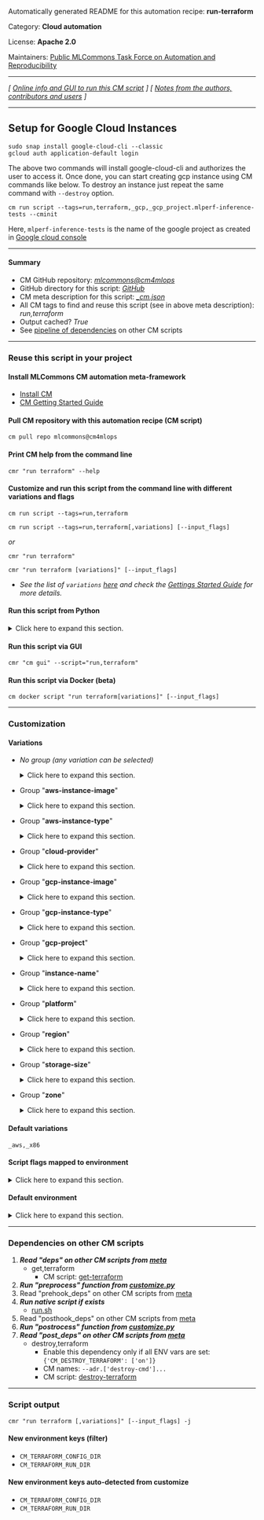 Automatically generated README for this automation recipe: **run-terraform**

Category: **Cloud automation**

License: **Apache 2.0**

Maintainers: [Public MLCommons Task Force on Automation and Reproducibility](https://github.com/mlcommons/ck/blob/master/docs/taskforce.md)

---
*[ [Online info and GUI to run this CM script](https://access.cknowledge.org/playground/?action=scripts&name=run-terraform,ec344bd44af144d7) ] [ [Notes from the authors, contributors and users](README-extra.md) ]*

---

## Setup for Google Cloud Instances
```
sudo snap install google-cloud-cli --classic
gcloud auth application-default login
```

The above two commands will install google-cloud-cli and authorizes the user to access it. Once done, you can start creating gcp instance using CM commands like below. To destroy an instance just repeat the same command with `--destroy` option.

```
cm run script --tags=run,terraform,_gcp,_gcp_project.mlperf-inference-tests --cminit
```
Here, `mlperf-inference-tests` is the name of the google project as created in [Google cloud console](https://console.cloud.google.com/apis/dashboard)


---
#### Summary

* CM GitHub repository: *[mlcommons@cm4mlops](https://github.com/mlcommons/cm4mlops/tree/dev)*
* GitHub directory for this script: *[GitHub](https://github.com/mlcommons/cm4mlops/tree/dev/script/run-terraform)*
* CM meta description for this script: *[_cm.json](_cm.json)*
* All CM tags to find and reuse this script (see in above meta description): *run,terraform*
* Output cached? *True*
* See [pipeline of dependencies](#dependencies-on-other-cm-scripts) on other CM scripts


---
### Reuse this script in your project

#### Install MLCommons CM automation meta-framework

* [Install CM](https://access.cknowledge.org/playground/?action=install)
* [CM Getting Started Guide](https://github.com/mlcommons/ck/blob/master/docs/getting-started.md)

#### Pull CM repository with this automation recipe (CM script)

```cm pull repo mlcommons@cm4mlops```

#### Print CM help from the command line

````cmr "run terraform" --help````

#### Customize and run this script from the command line with different variations and flags

`cm run script --tags=run,terraform`

`cm run script --tags=run,terraform[,variations] [--input_flags]`

*or*

`cmr "run terraform"`

`cmr "run terraform [variations]" [--input_flags]`


* *See the list of `variations` [here](#variations) and check the [Gettings Started Guide](https://github.com/mlcommons/ck/blob/dev/docs/getting-started.md) for more details.*

#### Run this script from Python

<details>
<summary>Click here to expand this section.</summary>

```python

import cmind

r = cmind.access({'action':'run'
                  'automation':'script',
                  'tags':'run,terraform'
                  'out':'con',
                  ...
                  (other input keys for this script)
                  ...
                 })

if r['return']>0:
    print (r['error'])

```

</details>


#### Run this script via GUI

```cmr "cm gui" --script="run,terraform"```

#### Run this script via Docker (beta)

`cm docker script "run terraform[variations]" [--input_flags]`

___
### Customization


#### Variations

  * *No group (any variation can be selected)*
    <details>
    <summary>Click here to expand this section.</summary>

    * `_amazon-linux-2-kernel.#`
      - Environment variables:
        - *TF_VAR_INSTANCE_IMAGE_OS*: `amazon-linux-2-kernel.#`
      - Workflow:
    * `_graviton`
      - Environment variables:
        - *CM_TERRAFORM_AWS_GRAVITON_INSTANCE*: `yes`
      - Workflow:
    * `_inferentia`
      - Environment variables:
        - *CM_TERRAFORM_AWS_INFERENTIA_INSTANCE*: `yes`
      - Workflow:
    * `_inferentia,amazon-linux-2-kernel.510`
      - Workflow:
    * `_rhel.#`
      - Environment variables:
        - *TF_VAR_INSTANCE_IMAGE_OS*: `rhel.#`
      - Workflow:
    * `_ubuntu.#`
      - Environment variables:
        - *TF_VAR_INSTANCE_IMAGE_OS*: `ubuntu.#`
      - Workflow:

    </details>


  * Group "**aws-instance-image**"
    <details>
    <summary>Click here to expand this section.</summary>

    * `_amazon-linux-2-kernel.510,arm64,us-west-2`
      - Environment variables:
        - *TF_VAR_INSTANCE_IMAGE*: `ami-0f1a5f5ada0e7da53`
      - Workflow:
    * `_aws_instance_image.#`
      - Environment variables:
        - *TF_VAR_INSTANCE_IMAGE*: `#`
      - Workflow:
    * `_aws_instance_image.ami-0735c191cf914754d`
      - Environment variables:
        - *TF_VAR_INSTANCE_IMAGE*: `ami-0735c191cf914754d`
      - Workflow:
    * `_aws_instance_image.ami-0a0d8589b597d65b3`
      - Environment variables:
        - *TF_VAR_INSTANCE_IMAGE*: `ami-0a0d8589b597d65b3`
      - Workflow:
    * `_rhel.9,x86,us-west-2`
      - Environment variables:
        - *TF_VAR_INSTANCE_IMAGE*: `ami-0dda7e535b65b6469`
      - Workflow:
    * `_ubuntu.2204,arm64,us-west-2`
      - Environment variables:
        - *TF_VAR_INSTANCE_IMAGE*: `ami-079f51a7bcca65b92`
      - Workflow:
    * `_ubuntu.2204,x86,us-west-2`
      - Environment variables:
        - *TF_VAR_INSTANCE_IMAGE*: `ami-0735c191cf914754d`
      - Workflow:

    </details>


  * Group "**aws-instance-type**"
    <details>
    <summary>Click here to expand this section.</summary>

    * `_a1.2xlarge`
      - Environment variables:
        - *TF_VAR_INSTANCE_TYPE*: `a1.2xlarge`
      - Workflow:
    * `_a1.metal`
      - Environment variables:
        - *TF_VAR_INSTANCE_TYPE*: `a1.metal`
      - Workflow:
    * `_a1.xlarge`
      - Environment variables:
        - *TF_VAR_INSTANCE_TYPE*: `a1.xlarge`
      - Workflow:
    * `_aws_instance_type.#`
      - Environment variables:
        - *TF_VAR_INSTANCE_TYPE*: `#`
      - Workflow:
    * `_c5.12xlarge`
      - Environment variables:
        - *TF_VAR_INSTANCE_TYPE*: `c5.12xlarge`
      - Workflow:
    * `_c5.4xlarge`
      - Environment variables:
        - *TF_VAR_INSTANCE_TYPE*: `c5.4xlarge`
      - Workflow:
    * `_c5d.9xlarge`
      - Environment variables:
        - *TF_VAR_INSTANCE_TYPE*: `c5d.9xlarge`
      - Workflow:
    * `_g4dn.xlarge`
      - Environment variables:
        - *TF_VAR_INSTANCE_TYPE*: `g4dn.xlarge`
      - Workflow:
    * `_inf1.2xlarge`
      - Environment variables:
        - *TF_VAR_INSTANCE_TYPE*: `inf1.2xlarge`
      - Workflow:
    * `_inf1.xlarge`
      - Environment variables:
        - *TF_VAR_INSTANCE_TYPE*: `inf1.xlarge`
      - Workflow:
    * `_inf2.8xlarge`
      - Environment variables:
        - *TF_VAR_INSTANCE_TYPE*: `inf2.8xlarge`
      - Workflow:
    * `_inf2.xlarge`
      - Environment variables:
        - *TF_VAR_INSTANCE_TYPE*: `inf2.xlarge`
      - Workflow:
    * `_m7g.2xlarge`
      - Environment variables:
        - *TF_VAR_INSTANCE_TYPE*: `m7g.2xlarge`
      - Workflow:
    * `_m7g.xlarge`
      - Environment variables:
        - *TF_VAR_INSTANCE_TYPE*: `m7g.xlarge`
      - Workflow:
    * `_t2.#`
      - Environment variables:
        - *TF_VAR_INSTANCE_TYPE*: `t2.#`
      - Workflow:
    * `_t2.2xlarge`
      - Environment variables:
        - *TF_VAR_INSTANCE_TYPE*: `t2.2xlarge`
      - Workflow:
    * `_t2.large`
      - Environment variables:
        - *TF_VAR_INSTANCE_TYPE*: `t2.large`
      - Workflow:
    * `_t2.medium`
      - Environment variables:
        - *TF_VAR_INSTANCE_TYPE*: `t2.medium`
      - Workflow:
    * `_t2.micro`
      - Environment variables:
        - *TF_VAR_INSTANCE_TYPE*: `t2.micro`
      - Workflow:
    * `_t2.nano`
      - Environment variables:
        - *TF_VAR_INSTANCE_TYPE*: `t2.nano`
      - Workflow:
    * `_t2.small`
      - Environment variables:
        - *TF_VAR_INSTANCE_TYPE*: `t2.small`
      - Workflow:
    * `_t2.xlarge`
      - Environment variables:
        - *TF_VAR_INSTANCE_TYPE*: `t2.xlarge`
      - Workflow:

    </details>


  * Group "**cloud-provider**"
    <details>
    <summary>Click here to expand this section.</summary>

    * **`_aws`** (default)
      - Environment variables:
        - *CM_TERRAFORM_CONFIG_DIR_NAME*: `aws`
      - Workflow:
    * `_gcp`
      - Environment variables:
        - *CM_TERRAFORM_CONFIG_DIR_NAME*: `gcp`
      - Workflow:

    </details>


  * Group "**gcp-instance-image**"
    <details>
    <summary>Click here to expand this section.</summary>

    * `_debian-cloud/debian-11`
      - Environment variables:
        - *TF_VAR_INSTANCE_IMAGE*: `debian-cloud/debian-11`
      - Workflow:
    * `_gcp_instance_image.#`
      - Environment variables:
        - *TF_VAR_INSTANCE_IMAGE*: `#`
      - Workflow:
    * `_ubuntu-2204-jammy-v20230114`
      - Environment variables:
        - *TF_VAR_INSTANCE_IMAGE*: `ubuntu-2204-jammy-v20230114`
      - Workflow:

    </details>


  * Group "**gcp-instance-type**"
    <details>
    <summary>Click here to expand this section.</summary>

    * `_f1-micro`
      - Environment variables:
        - *TF_VAR_INSTANCE_TYPE*: `f1-micro`
      - Workflow:
    * `_gcp_instance_type.#`
      - Environment variables:
        - *TF_VAR_INSTANCE_TYPE*: `#`
      - Workflow:
    * `_n1-highmem.#`
      - Environment variables:
        - *TF_VAR_INSTANCE_TYPE*: `n1-highmem-#`
      - Workflow:
    * `_n1-standard.#`
      - Environment variables:
        - *TF_VAR_INSTANCE_TYPE*: `n1-highmem-#`
      - Workflow:

    </details>


  * Group "**gcp-project**"
    <details>
    <summary>Click here to expand this section.</summary>

    * `_gcp_project.#`
      - Environment variables:
        - *TF_VAR_GCP_PROJECT*: `#`
      - Workflow:

    </details>


  * Group "**instance-name**"
    <details>
    <summary>Click here to expand this section.</summary>

    * `_instance_name.#`
      - Environment variables:
        - *TF_VAR_INSTANCE_NAME*: `#`
      - Workflow:

    </details>


  * Group "**platform**"
    <details>
    <summary>Click here to expand this section.</summary>

    * `_arm64`
      - Environment variables:
        - *CM_INSTANCE_PLATFORM*: `arm64`
      - Workflow:
    * **`_x86`** (default)
      - Environment variables:
        - *CM_INSTANCE_PLATFORM*: `x86`
      - Workflow:

    </details>


  * Group "**region**"
    <details>
    <summary>Click here to expand this section.</summary>

    * `_region.#`
      - Environment variables:
        - *TF_VAR_INSTANCE_REGION*: `#`
      - Workflow:
    * `_us-west-2`
      - Environment variables:
        - *TF_VAR_INSTANCE_REGION*: `us-west-2`
      - Workflow:

    </details>


  * Group "**storage-size**"
    <details>
    <summary>Click here to expand this section.</summary>

    * `_storage_size.#`
      - Environment variables:
        - *TF_VAR_DISK_GBS*: `#`
      - Workflow:
    * `_storage_size.8`
      - Environment variables:
        - *TF_VAR_DISK_GBS*: `8`
      - Workflow:

    </details>


  * Group "**zone**"
    <details>
    <summary>Click here to expand this section.</summary>

    * `_zone.#`
      - Environment variables:
        - *TF_VAR_INSTANCE_ZONE*: `#`
      - Workflow:

    </details>


#### Default variations

`_aws,_x86`

#### Script flags mapped to environment
<details>
<summary>Click here to expand this section.</summary>

* `--cminit=value`  &rarr;  `CM_TERRAFORM_CM_INIT=value`
* `--destroy=value`  &rarr;  `CM_DESTROY_TERRAFORM=value`
* `--gcp_credentials_json_file=value`  &rarr;  `CM_GCP_CREDENTIALS_JSON_PATH=value`
* `--key_file=value`  &rarr;  `CM_SSH_KEY_FILE=value`
* `--run_cmds=value`  &rarr;  `CM_TERRAFORM_RUN_COMMANDS=value`
* `--ssh_key_file=value`  &rarr;  `CM_SSH_KEY_FILE=value`

**Above CLI flags can be used in the Python CM API as follows:**

```python
r=cm.access({... , "cminit":...}
```

</details>

#### Default environment

<details>
<summary>Click here to expand this section.</summary>

These keys can be updated via `--env.KEY=VALUE` or `env` dictionary in `@input.json` or using script flags.

* TF_VAR_SECURITY_GROUP_ID: `sg-0783752c97d2e011d`
* TF_VAR_CPU_COUNT: `1`

</details>

___
### Dependencies on other CM scripts


  1. ***Read "deps" on other CM scripts from [meta](https://github.com/mlcommons/cm4mlops/tree/dev/script/run-terraform/_cm.json)***
     * get,terraform
       - CM script: [get-terraform](https://github.com/mlcommons/cm4mlops/tree/master/script/get-terraform)
  1. ***Run "preprocess" function from [customize.py](https://github.com/mlcommons/cm4mlops/tree/dev/script/run-terraform/customize.py)***
  1. Read "prehook_deps" on other CM scripts from [meta](https://github.com/mlcommons/cm4mlops/tree/dev/script/run-terraform/_cm.json)
  1. ***Run native script if exists***
     * [run.sh](https://github.com/mlcommons/cm4mlops/tree/dev/script/run-terraform/run.sh)
  1. Read "posthook_deps" on other CM scripts from [meta](https://github.com/mlcommons/cm4mlops/tree/dev/script/run-terraform/_cm.json)
  1. ***Run "postrocess" function from [customize.py](https://github.com/mlcommons/cm4mlops/tree/dev/script/run-terraform/customize.py)***
  1. ***Read "post_deps" on other CM scripts from [meta](https://github.com/mlcommons/cm4mlops/tree/dev/script/run-terraform/_cm.json)***
     * destroy,terraform
       * Enable this dependency only if all ENV vars are set:<br>
`{'CM_DESTROY_TERRAFORM': ['on']}`
       * CM names: `--adr.['destroy-cmd']...`
       - CM script: [destroy-terraform](https://github.com/mlcommons/cm4mlops/tree/master/script/destroy-terraform)

___
### Script output
`cmr "run terraform [,variations]" [--input_flags] -j`
#### New environment keys (filter)

* `CM_TERRAFORM_CONFIG_DIR`
* `CM_TERRAFORM_RUN_DIR`
#### New environment keys auto-detected from customize

* `CM_TERRAFORM_CONFIG_DIR`
* `CM_TERRAFORM_RUN_DIR`